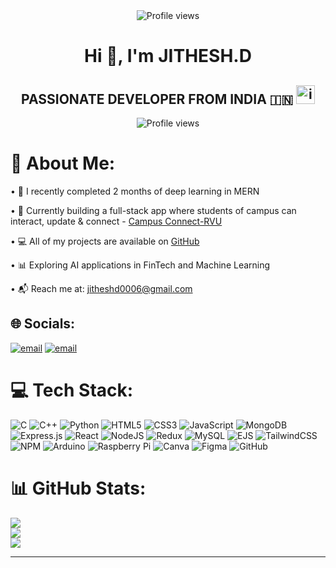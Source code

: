 <div align="center">
<img src="https://komarev.com/ghpvc/?username=Jithesh-D" alt="Profile views" />
<h1>Hi 👋, I'm JITHESH.D</h1>

## PASSIONATE DEVELOPER FROM INDIA 🇮🇳   <img width="30" height="30" alt="image" src="https://github.com/user-attachments/assets/ee569011-8141-41dd-aa6c-7ec20a854fb8" />


<img src="https://komarev.com/ghpvc/?username=Jithesh-D&style=for-the-badge&logo=github" alt="Profile views" />
</div>

# 💫 About Me:

• 🌱 I recently completed 2 months of deep learning in MERN 

• 🚀 Currently building a full-stack app where students of campus can interact, update & connect - [Campus Connect-RVU](https://github.com/Jithesh-D/social-app-mern-stack)   

• 💻 All of my projects are available on [GitHub](https://github.com/Jithesh-D)  

• 📊 Exploring AI applications in FinTech and Machine Learning  

• 📬 Reach me at: jitheshd0006@gmail.com


## 🌐 Socials:
[![email](https://img.shields.io/badge/Email-D14836?logo=gmail&logoColor=white)](mailto:jitheshd0006@gmail.com) 
[![email](https://img.shields.io/badge/Email-D14836?logo=gmail&logoColor=green)](mailto:jitheshdbtech24@rvu.edu.in) 

# 💻 Tech Stack:
![C](https://img.shields.io/badge/C-00599C?style=flat&logo=c&logoColor=white)
![C++](https://img.shields.io/badge/C++-00599C?style=flat&logo=c%2B%2B&logoColor=white)
![Python](https://img.shields.io/badge/Python-3670A0?style=flat&logo=python&logoColor=ffdd54)
![HTML5](https://img.shields.io/badge/HTML5-E34F26?style=flat&logo=html5&logoColor=white)
![CSS3](https://img.shields.io/badge/CSS3-1572B6?style=flat&logo=css3&logoColor=white)
![JavaScript](https://img.shields.io/badge/JavaScript-323330?style=flat&logo=javascript&logoColor=F7DF1E)
![MongoDB](https://img.shields.io/badge/MongoDB-4EA94B?style=flat&logo=mongodb&logoColor=white)
![Express.js](https://img.shields.io/badge/Express.js-404D59?style=flat&logo=express&logoColor=61DAFB)
![React](https://img.shields.io/badge/React-20232A?style=flat&logo=react&logoColor=61DAFB)
![NodeJS](https://img.shields.io/badge/Node.js-6DA55F?style=flat&logo=node.js&logoColor=white)
![Redux](https://img.shields.io/badge/Redux-593D88?style=flat&logo=redux&logoColor=white)
![MySQL](https://img.shields.io/badge/MySQL-4479A1?style=flat&logo=mysql&logoColor=white)
![EJS](https://img.shields.io/badge/EJS-B4CA65?style=flat&logo=ejs&logoColor=black)
![TailwindCSS](https://img.shields.io/badge/TailwindCSS-38B2AC?style=flat&logo=tailwind-css&logoColor=white)
![NPM](https://img.shields.io/badge/NPM-CB3837?style=flat&logo=npm&logoColor=white)
![Arduino](https://img.shields.io/badge/Arduino-00979D?style=flat&logo=arduino&logoColor=white)
![Raspberry Pi](https://img.shields.io/badge/Raspberry%20Pi-C51A4A?style=flat&logo=raspberry-pi&logoColor=white)
![Canva](https://img.shields.io/badge/Canva-00C4CC?style=flat&logo=canva&logoColor=white)
![Figma](https://img.shields.io/badge/Figma-F24E1E?style=flat&logo=figma&logoColor=white)
![GitHub](https://img.shields.io/badge/github-%23121011.svg?style=flat&logo=github&logoColor=white) 



# 📊 GitHub Stats:
![](https://github-readme-stats.vercel.app/api?username=Jithesh-D&show_icons=true&theme=neon&hide_border=false&include_all_commits=true&count_private=true)<br/>
![](https://streak-stats.demolab.com?user=Jithesh-D&theme=neon&hide_border=false&include_all_commits=true&count_private=true)<br/>
![](https://github-readme-stats.vercel.app/api/top-langs/?username=Jithesh-D&theme=neon&hide_border=false&include_all_commits=true&count_private=true&layout=compact)

---





